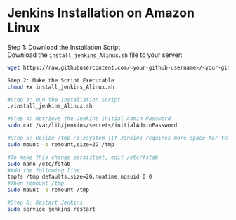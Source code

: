 # Jenkins Installation on Amazon Linux 

Step 1: Download the Installation Script  
Download the `install_jenkins_Alinux.sh` file to your server:  
```bash
wget https://raw.githubusercontent.com/<your-github-username>/<your-github-repo>/<branch>/install_jenkins_Alinux.sh

Step 2: Make the Script Executable
chmod +x install_jenkins_Alinux.sh

#Step 3: Run the Installation Script
./install_jenkins_Alinux.sh

#Step 4: Retrieve the Jenkins Initial Admin Password
sudo cat /var/lib/jenkins/secrets/initialAdminPassword

#Step 5: Resize /tmp Filesystem (If Jenkins requires more space for temporary files, resize /tmp:)
sudo mount -o remount,size=2G /tmp

#To make this change persistent, edit /etc/fstab
sudo nano /etc/fstab
#Add the following line:
tmpfs /tmp defaults,size=2G,noatime,nosuid 0 0
#Then remount /tmp
sudo mount -o remount /tmp

#Step 6: Restart Jenkins
sudo service jenkins restart

